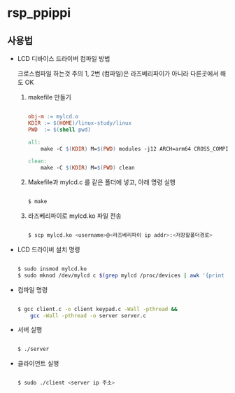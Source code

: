 # rsp_ppippi

## 사용법

- LCD 디바이스 드라이버 컴파일 방법

    크로스컴파일 하는것 주의
    1, 2번 (컴파일)은 라즈베리파이가 아니라 다른곳에서 해도 OK

    1. makefile 만들기

        ```Makefile
        
        obj-m := mylcd.o
        KDIR := $(HOME)/linux-study/linux
        PWD  := $(shell pwd)

        all:
            make -C $(KDIR) M=$(PWD) modules -j12 ARCH=arm64 CROSS_COMPILE=aarch64-linux-gnu-

        clean:
            make -C $(KDIR) M=$(PWD) clean

        ```
    
    2. Makefile과 mylcd.c 를 같은 폴더에 넣고, 아래 명령 실행

        ```bash

        $ make

        ```

    3. 라즈베리파이로 mylcd.ko 파일 전송

        ```bash

        $ scp mylcd.ko <username>@<라즈베리파이 ip addr>:<저장할폴더경로>

        ```


- LCD 드라이버 설치 명령

    ```bash

    $ sudo insmod mylcd.ko
    $ sudo mknod /dev/mylcd c $(grep mylcd /proc/devices | awk '{print $1}') 0

    ```

- 컴파일 명령

    ```bash

    $ gcc client.c -o client keypad.c -Wall -pthread && 
        gcc -Wall -pthread -o server server.c

    ```

- 서버 실행

    ```bash

    $ ./server

    ```


- 클라이언트 실행

    ```bash

    $ sudo ./client <server ip 주소>

    ```
